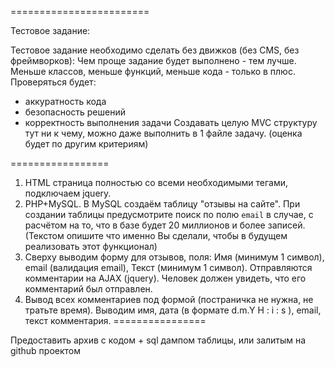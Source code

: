 

========================

Тестовое задание:

Тестовое задание необходимо сделать без движков (без CMS, без фреймворков):
Чем проще задание будет выполнено - тем лучше. Меньше классов, меньше функций, меньше кода - только в плюс. Проверяться будет:
- аккуратность кода
- безопасность решений
- корректность выполнения задачи
Создавать целую MVC структуру тут ни к чему, можно даже выполнить в 1 файле задачу. (оценка будет по другим критериям)

=================
1) HTML страница полностью со всеми необходимыми тегами, подключаем jquery.
2) PHP+MySQL. В MySQL создаём таблицу "отзывы на сайте". При создании таблицы предусмотрите поиск по полю `email` в случае, c расчётом на то, что в базе будет 20 миллионов и более записей. (Текстом опишите что именно Вы сделали, чтобы в будущем реализовать этот функционал)
3) Сверху выводим форму для отзывов, поля: Имя (минимум 1 символ), email (валидация email), Текст (минимум 1 символ). Отправляются комментарии на AJAX (jquery). Человек должен увидеть, что его комментарий был отправлен.
4) Вывод всех комментариев под формой (постраничка не нужна, не тратьте время). Выводим имя, дата (в формате d.m.Y H : i : s ), email, текст комментария.
================

Предоставить архив с кодом + sql дампом таблицы, или залитым на github проектом
